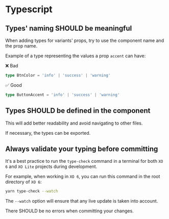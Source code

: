 # Typescript

## Types' naming SHOULD be meaningful

When adding types for variants' props, try to use the component name and the prop name.

Example of a type representing the values a prop `accent` can have:

❌ Bad

```ts
type BtnColor = 'info' | 'success' | 'warning'
```

✅ Good

```ts
type ButtonAccent = 'info' | 'success' | 'warning'
```

## Types SHOULD be defined in the component

This will add better readability and avoid navigating to other files.

If necessary, the types can be exported.

## Always validate your typing before committing

It's a best practice to run the `type-check` command in a terminal for both `XO 6` and `XO Lite` projects during development.

For example, when working in `XO 6`, you can run this command in the root directory of `XO 6`:

```bash
yarn type-check --watch
```

The `--watch` option will ensure that any live update is taken into account.

There SHOULD be no errors when committing your changes.
